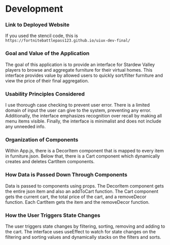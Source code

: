 # Development

### Link to Deployed Website
If you used the stencil code, this is `https://fortnitebattlepass123.github.io/uiux-dev-final/`

### Goal and Value of the Application
The goal of this application is to provide an interface for Stardew Valley
players to browse and aggregate furniture for their virtual homes. This interface
provides value by allowed users to quickly sort/filter furniture and view the 
price of their final aggregation.

### Usability Principles Considered
I use thorough case checking to prevent user error. There is a limited domain
of input the user can give to the system, preventing any error. Additionally,
the interface emphasizes recognition over recall by making all menu items 
visible. Finally, the interface is minimalist and does not include any unneeded
info.

### Organization of Components
Within App.js, there is a DecorItem component that is mapped to every item 
in furniture.json. Below that, there is a Cart component which dynamically creates
and deletes CartItem components.

### How Data is Passed Down Through Components
Data is passed to components using props. The DecorItem component gets the entire
json item and also an addToCart function. The Cart component gets the current cart,
the total price of the cart, and a removeDecor function. Each CartItem gets the item
and the removeDecor function.

### How the User Triggers State Changes
The user triggers state changes by filtering, sorting, removing and adding to 
the cart. The interface uses useEffect to watch for state changes on the filtering
and sorting values and dynamically stacks on the filters and sorts. 




